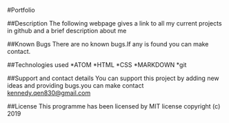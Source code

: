 #Portfolio

##Description
The following webpage gives a link to all my current projects in github and a brief description about me

##Known Bugs
There are no known bugs.If any is found you can make contact.

##Technologies used
*ATOM
*HTML
*CSS
*MARKDOWN
*git

##Support and contact details
You can support this project by adding new ideas and providing bugs.you can make contact kennedy.qen830@gmail.com

##License
This programme has been licensed by MIT license
copyright (c) 2019
